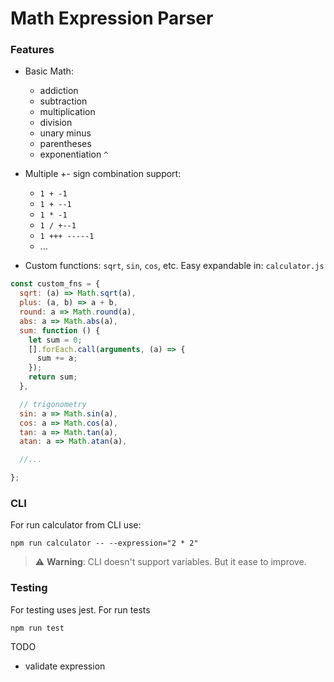 # Math Expression Parser

### Features
- Basic Math: 
    - addiction
    - subtraction
    - multiplication
    - division
    - unary minus
    - parentheses
    - exponentiation `^`

- Multiple +- sign combination support: 
    - `1 + -1`
    - `1 + --1`
    - `1 * -1`
    - `1 / +--1`
    - `1 +++ -----1`
    - ...
- Custom functions: `sqrt`, `sin`, `cos`, etc. Easy expandable in: `calculator.js`

```javascript
const custom_fns = {
  sqrt: (a) => Math.sqrt(a),
  plus: (a, b) => a + b,
  round: a => Math.round(a),
  abs: a => Math.abs(a),
  sum: function () {
    let sum = 0;
    [].forEach.call(arguments, (a) => {
      sum += a;
    });
    return sum;
  },

  // trigonometry
  sin: a => Math.sin(a),
  cos: a => Math.cos(a),
  tan: a => Math.tan(a),
  atan: a => Math.atan(a),

  //...

};
```
    
### CLI
For run calculator from CLI use:
```
npm run calculator -- --expression="2 * 2"
```
> ⚠️ **Warning**: CLI doesn't support variables. But it ease to improve.

### Testing
For testing uses jest. For run tests

```
npm run test
```

TODO 
- validate expression
